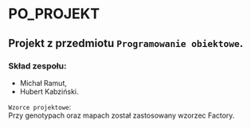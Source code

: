 # PO_PROJEKT

## Projekt z przedmiotu `Programowanie obiektowe`.<br>
### Skład zespołu: <br>
- Michał Ramut,<br>
- Hubert Kabziński.

`Wzorce projektowe`:<br>
Przy genotypach oraz mapach został zastosowany wzorzec Factory.
